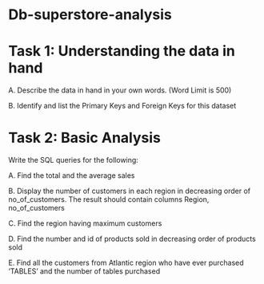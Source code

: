 # Db-superstore-analysis

# Task 1: Understanding the data in hand

A. Describe the data in hand in your own words. (Word Limit is 500)

B. Identify and list the Primary Keys and Foreign Keys for this dataset


# Task 2: Basic Analysis

Write the SQL queries for the following:

A. Find the total and the average sales

B. Display the number of customers in each region in decreasing order of no_of_customers. The result should contain columns Region, no_of_customers

C. Find the region having maximum customers

D. Find the number and id of products sold in decreasing order of products sold

E. Find all the customers from Atlantic region who have ever purchased ‘TABLES’ and the number of tables purchased
